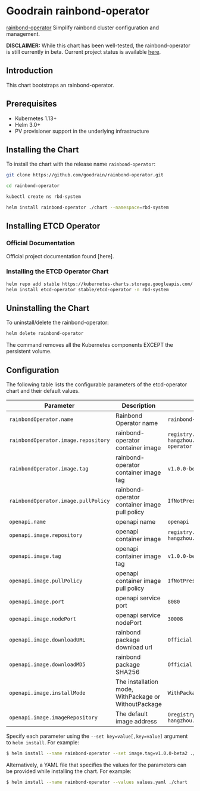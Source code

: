 # Goodrain rainbond-operator

[rainbond-operator](https://github.com/goodrain/rainbond-operator) Simplify rainbond cluster
configuration and management.

__DISCLAIMER:__ While this chart has been well-tested, the rainbond-operator is still currently in beta.
Current project status is available [here](https://github.com/goodrain/rainbond-operator).

## Introduction

This chart bootstraps an rainbond-operator.

## Prerequisites

- Kubernetes 1.13+
- Helm 3.0+
- PV provisioner support in the underlying infrastructure

## Installing the Chart

To install the chart with the release name `rainbond-operator`:

```bash
git clone https://github.com/goodrain/rainbond-operator.git

cd rainbond-operator

kubectl create ns rbd-system

helm install rainbond-operator ./chart --namespace=rbd-system
```

## Installing ETCD Operator

### Official Documentation

Official project documentation found [here].

### Installing the ETCD Operator Chart

```bash
helm repo add stable https://kubernetes-charts.storage.googleapis.com/
helm install etcd-operator stable/etcd-operator -n rbd-system
```

## Uninstalling the Chart

To uninstall/delete the rainbond-operator:

```bash
helm delete rainbond-operator
```

The command removes all the Kubernetes components EXCEPT the persistent volume.

## Configuration

The following table lists the configurable parameters of the etcd-operator chart and their default values.

| Parameter                           | Description                                   | Default                                                                                                                                                                  |
|-------------------------------------|-----------------------------------------------|--------------------------------------------------------------------------------------------------------------------------------------------------------------------------|
| `rainbondOperator.name`             | Rainbond Operator name                        | `rainbond-operator`                                                                                                                                                      |
| `rainbondOperator.image.repository` | rainbond-operator container image             | `registry.cn-hangzhou.aliyuncs.com/goodrain/rainbond-operator`                                                                                                                                              |
| `rainbondOperator.image.tag`        | rainbond-operator container image tag         | `v1.0.0-beta2`                                                                                                                                                                 |
| `rainbondOperator.image.pullPolicy` | rainbond-operator container image pull policy | `IfNotPresent`                                                                                                                                                           |
| `openapi.name`                      | openapi name                                  | `openapi`                                                                                                                                                                |
| `openapi.image.repository`          | openapi container image                       | `registry.cn-hangzhou.aliyuncs.com/goodrain/rbd-op-ui`                                                                                                                                                      |
| `openapi.image.tag`                 | openapi container image tag                   | `v1.0.0-beta2`                                                                                                                                                                 |
| `openapi.image.pullPolicy`          | openapi container image pull policy           | `IfNotPresent`                                                                                                                                                           |
| `openapi.image.port`                | openapi service port                          | `8080`                                                                                                                                                                   |
| `openapi.image.nodePort`            | openapi service nodePort                      | `30008`                                                                                                                                                                  |
| `openapi.image.downloadURL`         | rainbond package download url                 | `Official download address` |
| `openapi.image.downloadMD5`         | rainbond package SHA256                 | `Official package SHA256` |
| `openapi.image.installMode`         | The installation mode, WithPackage or WithoutPackage     | `WithPackage` |
| `openapi.image.imageRepository`     | The default image address              | `Oregistry.cn-hangzhou.aliyuncs.com/goodrain` |


Specify each parameter using the `--set key=value[,key=value]` argument to `helm install`. For example:

```bash
$ helm install --name rainbond-operator --set image.tag=v1.0.0-beta2 ./chart
```

Alternatively, a YAML file that specifies the values for the parameters can be provided while
installing the chart. For example:

```bash
$ helm install --name rainbond-operator --values values.yaml ./chart
```